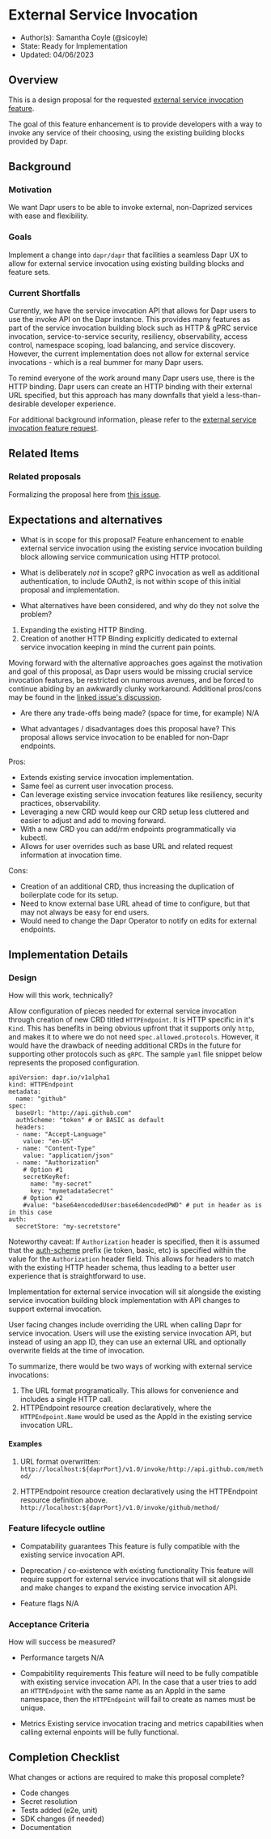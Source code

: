 # External Service Invocation 

* Author(s): Samantha Coyle (@sicoyle)
* State: Ready for Implementation
* Updated: 04/06/2023

## Overview

This is a design proposal for the requested [external service invocation feature](https://github.com/dapr/dapr/issues/4549).

The goal of this feature enhancement is to provide developers with a way to invoke any service of their choosing,
using the existing building blocks provided by Dapr.

## Background

### Motivation
We want Dapr users to be able to invoke external,
non-Daprized services with ease and flexibility.

### Goals
Implement a change into `dapr/dapr` that facilities a seamless Dapr UX to allow for external service invocation using existing building blocks and feature sets.

### Current Shortfalls
Currently, we have the service invocation API that allows for Dapr users to use the invoke API on the Dapr instance.
This provides many features as part of the service invocation building block such as HTTP & gPRC service invocation,
service-to-service security, resiliency, observability, access control, namespace scoping, load balancing, and service discovery.
However, the current implementation does not allow for external service invocations - which is a real bummer for many Dapr users.

To remind everyone of the work around many Dapr users use, there is the HTTP binding.
Dapr users can create an HTTP binding with their external URL specified,
but this approach has many downfalls that yield a less-than-desirable developer experience.

For additional background information,
please refer to the [external service invocation feature request](https://github.com/dapr/dapr/issues/4549).

## Related Items

### Related proposals 

Formalizing the proposal here from [this issue](https://github.com/dapr/dapr/issues/4549).

## Expectations and alternatives

* What is in scope for this proposal?
Feature enhancement to enable external service invocation
using the existing service invocation building block allowing service communication using HTTP protocol.

* What is deliberately *not* in scope?
gRPC invocation as well as additional authentication, to include OAuth2,
is not within scope of this initial proposal and implementation.


* What alternatives have been considered, and why do they not solve the problem?
1. Expanding the existing HTTP Binding.
2. Creation of another HTTP Binding explicitly dedicated to external service invocation keeping in mind the current pain points.

Moving forward with the alternative approaches goes against the motivation and goal of this proposal,
as Dapr users would be missing crucial service invocation features,
be restricted on numerous avenues,
and be forced to continue abiding by an awkwardly clunky workaround.
Additional pros/cons may be found in the [linked issue's discussion](https://github.com/dapr/dapr/issues/4549#issuecomment-1414841151).

* Are there any trade-offs being made? (space for time, for example)
N/A

* What advantages / disadvantages does this proposal have? 
This proposal allows service invocation to be enabled for non-Dapr endpoints.

Pros:
- Extends existing service invocation implementation.
- Same feel as current user invocation process.
- Can leverage existing service invocation features like resiliency, security practices, observability.
- Leveraging a new CRD would keep our CRD setup less cluttered and easier to adjust and add to moving forward.
- With a new CRD you can add/rm endpoints programmatically via kubectl.
- Allows for user overrides such as base URL and related request information at invocation time.

Cons:
- Creation of an additional CRD, thus increasing the duplication of boilerplate code for its setup.
- Need to know external base URL ahead of time to configure, but that may not always be easy for end users.
- Would need to change the Dapr Operator to notify on edits for external endpoints.

## Implementation Details

### Design

How will this work, technically?

Allow configuration of pieces needed for external service invocation through creation of new CRD titled `HTTPEndpoint`.
It is HTTP specific in it's `Kind`.
This has benefits in being obvious upfront that it supports only `http`,
and makes it to where we do not need `spec.allowed.protocols`.
However, it would have the drawback of needing additional CRDs in the future for supporting other protocols such as `gRPC`.
The sample `yaml` file snippet below represents the proposed configuration.

```
apiVersion: dapr.io/v1alpha1
kind: HTTPEndpoint
metadata:
  name: "github"
spec:
  baseUrl: "http://api.github.com"
  authScheme: "token" # or BASIC as default
  headers:
  - name: "Accept-Language"
    value: "en-US"
  - name: "Content-Type"
    value: "application/json"
  - name: "Authorization"
    # Option #1
    secretKeyRef:
      name: "my-secret"
      key: "mymetadataSecret"
    # Option #2
    #value: "base64encodedUser:base64encodedPWD" # put in header as is in this case
auth:
  secretStore: "my-secretstore"
```

Noteworthy caveat:
If `Authorization` header is specified,
then it is assumed that the [auth-scheme](https://developer.mozilla.org/en-US/docs/Web/HTTP/Headers/Authorization) prefix (ie token, basic, etc)
is specified within the value for the `Authorization` header field.
This allows for headers to match with the existing HTTP header schema,
thus leading to a better user experience that is straightforward to use.

Implementation for external service invocation will sit alongside the existing service invocation building block implementation with API changes to support external invocation.

User facing changes include overriding the URL when calling Dapr for service invocation.
Users will use the existing service invocation API, but instead of using an app ID,
they can use an external URL and  optionally overwrite fields at the time of invocation.

To summarize, there would be two ways of working with external service invocations:
1. The URL format programatically.
This allows for convenience and includes a single HTTP call.
2. HTTPEndpoint resource creation declaratively,
where the `HTTPEndpoint.Name` would be used as the AppId in the existing service invocation URL.

#### Examples

1. URL format overwritten:
`http://localhost:${daprPort}/v1.0/invoke/http://api.github.com/method/`

2. HTTPEndpoint resource creation declaratively using the HTTPEndpoint resource definition above.
`http://localhost:${daprPort}/v1.0/invoke/github/method/`


### Feature lifecycle outline

* Compatability guarantees
This feature is fully compatible with the existing service invocation API.

* Deprecation / co-existence with existing functionality
This feature will require support for external service invocations that will sit alongside and make changes to expand the existing service invocation API.

* Feature flags
N/A

### Acceptance Criteria

How will success be measured? 

* Performance targets
N/A

* Compabitility requirements
This feature will need to be fully compatible with existing service invocation API.
In the case that a user tries to add an `HTTPEndpoint` with the same name as an AppId in the same namespace, 
then the `HTTPEndpoint` will fail to create as names must be unique.

* Metrics
Existing service invocation tracing and metrics capabilities when calling external enpoints will be fully functional.

## Completion Checklist

What changes or actions are required to make this proposal complete?

* Code changes
* Secret resolution
* Tests added (e2e, unit)
* SDK changes (if needed)
* Documentation

